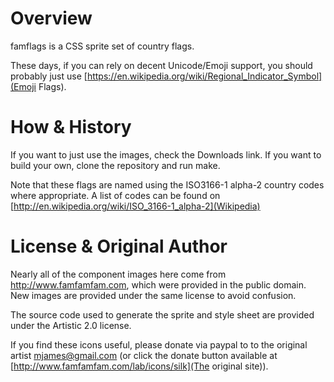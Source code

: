 # Overview

famflags is a CSS sprite set of country flags.

These days, if you can rely on decent Unicode/Emoji support, you should probably just use
[https://en.wikipedia.org/wiki/Regional_Indicator_Symbol](Emoji Flags).

# How & History
If you want to just use the images, check the Downloads link. If you want
to build your own, clone the repository and run make.

Note that these flags are named using the ISO3166-1 alpha-2 country codes
where appropriate. A list of codes can be found on 
[http://en.wikipedia.org/wiki/ISO_3166-1_alpha-2](Wikipedia)

# License & Original Author

Nearly all of the component images here come from http://www.famfamfam.com,
which were provided in the public domain. New images are provided under the
same license to avoid confusion.

The source code used to generate the sprite and style sheet are provided
under the Artistic 2.0 license.

If you find these icons useful, please donate via paypal to to the
original artist mjames@gmail.com (or click the donate button available at
[http://www.famfamfam.com/lab/icons/silk](The original site)).
